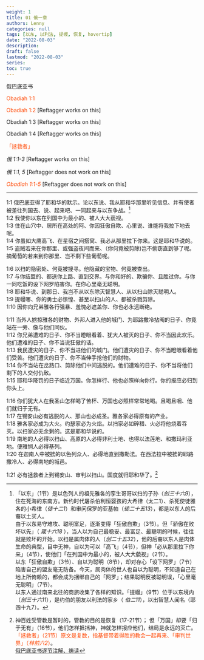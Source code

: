 ```yaml
---
weight: 1
title: 01 俄一章
authors: Lenny
categories: null
tags: [以东, 以利法, 提幔, 恢复, hovertip]
date: "2022-08-03"
description: 
draft: false
lastmod: "2022-08-03"
series:
toc: true
---
```

俄巴底亚书

<a style = "color:#ff4500">Obadiah 1:1</a>  

<font color =#ff4500>Obadiah 1:2</font>  [Reftagger works on this]

Obadiah 1:3 [Reftagger works on this]

<font>Obadiah 1:4</font> [Reftagger works on this]

<font color =#ff4500>「拯救者」</font>

<cite class="bibleref" title="Obadiah 1:1-3" >俄 1:1-3</cite> [Reftagger works on this]

<cite class="bibleref" title="definition" >俄 1:1, 5</cite> [Reftagger does not work on this]

<a style = "color:#ff4500"><cite class="bibleref" title="Obadiah 1:1-5" >Obadiah 1:1-5</cite></a> [Reftagger does not work on this]

<!--more-->
---


1:1 俄巴底亚得了耶和华的默示。论以东说、我从耶和华那里听见信息、并有使者被差往列国去、说、起来吧、一同起来与以东争战。[^1]  
1:2 我使你以东在列国中为最小的、被人大大藐视。  
1:3 住在山穴中、居所在高处的阿、你因狂傲自欺、心里说、谁能将我拉下地去呢。  
1:4 你虽如大鹰高飞、在星宿之间搭窝、我必从那里拉下你来。这是耶和华说的。  
1:5 盗贼若来在你那里、或强盗夜间而来、（你何竟被剪除)岂不偷窃直到够了呢。摘葡萄的若来到你那里、岂不剩下些葡萄呢。  

1:6 以扫的隐密处、何竟被搜寻。他隐藏的宝物、何竟被查出。  
1:7 与你结盟的、都送你上路、直到交界。与你和好的、欺骗你、且胜过你。与你一同吃饭的设下网罗陷害你。在你心里毫无聪明。  
1:8 耶和华说、到那日、我岂不从以东除灭智慧人、从以扫山除灭聪明人。  
1:9 提幔哪、你的勇士必惊惶、甚至以扫山的人、都被杀戮剪除。  
1:10 因你向兄弟雅各行强暴、羞愧必遮盖你、你也必永远断绝。  

1:11 当外人掳掠雅各的财物、外邦人进入他的城门、为耶路撒冷拈阄的日子、你竟站在一旁、像与他们同伙。  
1:12 你兄弟遭难的日子、你不当瞪眼看着、犹大人被灭的日子、你不当因此欢乐。他们遭难的日子、你不当说狂傲的话。  
1:13 我民遭灾的日子、你不当进他们的城门。他们遭灾的日子、你不当瞪眼看着他们受苦。他们遭灾的日子、你不当伸手抢他们的财物。  
1:14 你不当站在岔路口、剪除他们中间逃脱的。他们遭难的日子、你不当将他们剩下的人交付仇敌。  
1:15 耶和华降罚的日子临近万国。你怎样行、他也必照样向你行。你的报应必归到你头上。  

1:16 你们犹大人在我圣山怎样喝了苦杯、万国也必照样常常地喝。且喝且咽、他们就归于无有。  
1:17 在锡安山必有逃脱的人、那山也必成圣。雅各家必得原有的产业。  
1:18 雅各家必成为大火。约瑟家必为火焰。以扫家必如碎稓、火必将他烧着吞灭。以扫家必无余剩的。这是耶和华说的。  
1:19 南地的人必得以扫山、高原的人必得非利士地、也得以法莲地、和撒玛利亚地。便雅悯人必得基列。  
1:20 在迦南人中被掳的以色列众人、必得地直到撒勒法。在西法拉中被掳的耶路撒冷人、必得南地的城邑。  

1:21 必有拯救者上到锡安山、审判以扫山。国度就归耶和华了。[^2]  

[^1]: 「以东」（1节）是以色列人的祖先雅各的孪生哥哥以扫的子孙（<cite class="bibleref" title="Genesis 36:9" >创三十六9</cite>），住在死海的东南方。新约时代屠杀伯利恒婴孩的大希律（太二1）、杀死使徒雅各的小希律（<cite class="bibleref" title="Acts 12:1" >徒十二1</cite>）和审问保罗的亚基帕（<cite class="bibleref" title="Acts 25:13" >徒二十五13</cite>），都是以东人的后裔以土买人。  
由于以东易守难攻、聪明富足，逐渐变得「狂傲自欺」（3节）。但「骄傲在败坏以先」（ <cite class="bibleref" title="Proverbs 16:18" >箴十六18</cite> ），当人以为自己最稳妥、最富足、最聪明的时候，往往就是败坏的开始。以扫是属肉体的人（<cite class="bibleref" title="Genesis 25:32" >创二十五32</cite>），他的后裔以东人是肉体生命的典型，目中无神，自以为可以「高飞」（4节），但神「必从那里拉下你来」（4节），使他们「在列国中为最小的，被人大大藐视」（2节）。  
以东「狂傲自欺」（3节）、自以为聪明（8节），却对存心「设下网罗」（7节）陷害自己的盟友毫无防备。今天，属肉体的世人也自以为聪明，不知道自己在地上所倚赖的，都会成为捆绑自己的「网罗」；结果聪明反被聪明误，「心里毫无聪明」（7节）。  
以东人通过南来北往的商旅收集了各样的知识。「提幔」（9节）位于以东境内（<cite class="bibleref" title="Genesis 36:11" >创三十六11</cite>），是约伯的朋友以利法的家乡（ <cite class="bibleref" title="Job 2:11" >伯二11</cite>），以出智慧人闻名（耶四十九7）。
[^2]: 神百姓受管教是暂时的，管教的目的是恢复（17-21节）； 但「万国」却要「归于无有」（16节），他们怎样抵挡神，神就怎样报应他们，结局是永远的灭亡。  
<font color =#ff4500>「拯救者」（21节）原文是复数，指基督带着得胜的教会一起再来、「审判世界」（<cite class="bibleref" title="1 Corinthian 6:2" >林前六2</cite>）</font>。  
[俄巴底亚书逐节注解、祷读](https://cmcbiblereading.com/2016/10/09/%e4%bf%84%e5%b7%b4%e5%ba%95%e4%ba%9a%e4%b9%a6%e9%80%90%e8%8a%82%e6%b3%a8%e8%a7%a3%e3%80%81%e7%a5%b7%e8%af%bb/)



